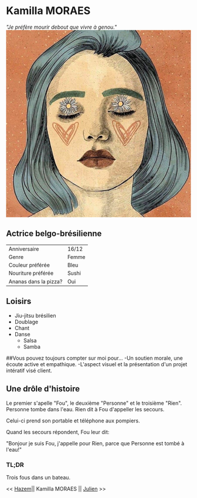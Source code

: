 # Kamilla MORAES
*"Je préfère mourir debout que vivre à genou."*
![](Artist/../Artist.jpg)

## Actrice belgo-brésilienne
|||
| ----------- | ----------- |
| Anniversaire | 16/12|
| Genre| Femme | 
| Couleur préférée | Bleu|
| Nouriture préférée | Sushi | 
| Ananas dans la pizza? |Oui| 

## Loisirs
- Jiu-jitsu brésilien
- Doublage 
- Chant
- Danse 
    - Salsa
    - Samba

##Vous pouvez toujours compter sur moi pour...
-Un soutien morale, une écoute active et empathique. 
 -L'aspect visuel et la présentation d'un projet intératif visé client. 

 ## Une drôle d'histoire 
 Le premier s'apelle "Fou", le deuxième "Personne" et le troisième "Rien". Personne tombe dans l'eau. Rien dit à Fou d'appeller les secours. 

 Celui-ci prend son portable et téléphone aux pompiers. 

 Quand les secours répondent, Fou leur dit: 

"Bonjour je suis Fou, j'appelle pour Rien, parce que Personne est tombé à l'eau!"



### TL;DR
 Trois fous dans un bateau.

<< [Hazem](https://github.com/HazemMaddouri/challenge-markdown/blob/main/README.md)|| Kamilla MORAES || [Julien](https://github.com/JulienScourneau/challenge-markdown/blob/main/README.md) >>

